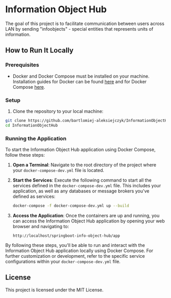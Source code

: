 # Information Object Hub

The goal of this project is to facilitate communication between users across LAN by sending "infoobjects" - special entities that represents units of information.

## How to Run It Locally

### Prerequisites

- Docker and Docker Compose must be installed on your machine. Installation guides for Docker can be found [here](https://docs.docker.com/get-docker/) and for Docker Compose [here](https://docs.docker.com/compose/install/).

### Setup

1. Clone the repository to your local machine:

```bash
git clone https://github.com/bartlomiej-aleksiejczyk/InformationObjectHub.git
cd InformationObjectHub
```

### Running the Application

To start the Information Object Hub application using Docker Compose, follow these steps:

1. **Open a Terminal**: Navigate to the root directory of the project where your `docker-compose-dev.yml` file is located.

2. **Start the Services**: Execute the following command to start all the services defined in the `docker-compose-dev.yml` file. This includes your application, as well as any databases or message brokers you've defined as services:

   ```bash
   docker-compose -f docker-compose-dev.yml up --build
   ```

3. **Access the Application**: Once the containers are up and running, you can access the Information Object Hub application by opening your web browser and navigating to:

   ```
   http://localhost/springboot-info-object-hub/app
   ```

By following these steps, you'll be able to run and interact with the Information Object Hub application locally using Docker Compose. For further customization or development, refer to the specific service configurations within your `docker-compose-dev.yml` file.

## License

This project is licensed under the MIT License.
